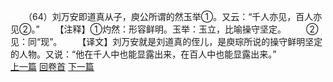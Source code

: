 　　（64）刘万安即道真从子，庾公所谓的然玉举①。又云：“千人亦见，百人亦见②。”
　　【注释】①灼然：形容鲜明。玉举：玉立，比喻操守坚定。
　　②见：同“现”。
　　【译文】刘万安就是刘道真的侄儿，是庾琮所说的操守鲜明坚定的人物。又说：“他在千人中也能显露出来，在百人中也能显露出来。”
<br>[上一篇](08_063) [回卷首](08_000) [下一篇](08_065)
